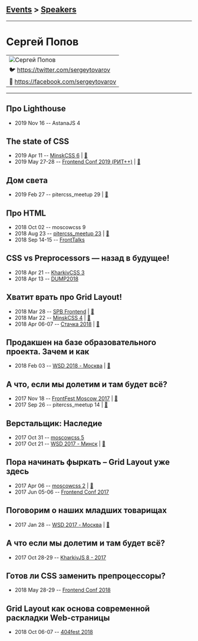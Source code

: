 ## [Events](../README.md) > [Speakers](../speakers.md)
---

# Сергей Попов

| |
| --- |
| ![Сергей Попов](https://avatars.io/twitter/sergeytovarov/large)
| :bird:  [https:&#x2F;&#x2F;twitter.com&#x2F;sergeytovarov](https://twitter.com/sergeytovarov)
| :blue_book:  [https:&#x2F;&#x2F;facebook.com&#x2F;sergeytovarov](https://facebook.com/sergeytovarov)

---
## Про Lighthouse
- 2019 Nov 16 -- AstanaJS 4    
## The state of CSS
- 2019 Apr 11 -- [MinskCSS 6](https://www.youtube.com/watch?v=gw9x2zhyxL0)  | [:notebook:](https://drive.google.com/file/d/1b890dFOQ25ae5eXc_2X8pKcW8a1IVlEC/view)  
- 2019 May 27-28 -- [Frontend Conf 2019 (РИТ++)](https://www.youtube.com/watch?v=lDGOK3Iwfnc)  | [:notebook:](https://www.dropbox.com/sh/kg71jju3yvj5jqw/AADV3v5l_S6VEiGUzEPb4ugPa/%D0%9A%D0%BE%D0%BD%D0%B3%D1%80%D0%B5%D1%81%D1%81-%D1%85%D0%BE%D0%BB%D0%BB/27.05/1.The%20state%20of%20CSS_%D0%A1%D0%B5%D1%80%D0%B3%D0%B5%D0%B9%20%D0%9F%D0%BE%D0%BF%D0%BE%D0%B2_%D0%B2%D0%B5%D1%80.3.pdf?dl=0)  
## Дом света
- 2019 Feb 27 -- pitercss_meetup 29  | [:notebook:](https://pitercss.ru/29/pres/lighthouse.pdf)  
## Про HTML
- 2018 Oct 02 -- moscowcss 9    
- 2018 Aug 23 -- [pitercss_meetup 23](https://www.youtube.com/watch?v=ZFbIcMkw8bs)  | [:notebook:](https://pitercss.ru/23/pres/about-html.pdf)  
- 2018 Sep 14-15 -- [FrontTalks](https://events.yandex.ru/lib/talks/6248/)    
## CSS vs Preprocessors — назад в будущее!
- 2018 Apr 21 -- [KharkivCSS 3](https://www.youtube.com/watch?v=jNoQGfys7Xc)    
- 2018 Apr 13 -- [DUMP2018](https://www.youtube.com/watch?v=PgeyKRHlqnM)    
## Хватит врать про Grid Layout!
- 2018 Mar 28 -- [SPB Frontend](https://youtu.be/3tPTK1eWuLI?t=1s)  | [:notebook:](https://goo.gl/cL6rax)  
- 2018 Mar 22 -- [MinskCSS 4](https://www.youtube.com/watch?v=s3a3Wm0JpdU)  | [:notebook:](https://drive.google.com/open?id=1jqnEk6OYuiYVr8r6VfBhu5gQVadKxSao)  
- 2018 Apr 06-07 -- [Стачка 2018](https://youtu.be/6ppwhIHMWr4)  | [:notebook:](http://sergeypopov.site/presentation/stop-grid-2.pdf)  
## Продакшен на базе образовательного проекта. Зачем и как
- 2018 Feb 03 -- [WSD 2018 - Москва](https://www.youtube.com/watch?v=_2fzdk7S5m0)  | [:notebook:](https://wsd.events/2018/02/03/pres/production.pdf)  
## А что, если мы долетим и там будет всё?
- 2017 Nov 18 -- [FrontFest Moscow 2017](https://youtu.be/GA8GraN1I0I)  | [:notebook:](https://speakerdeck.com/frontfest/sierghiei-popov)  
- 2017 Sep 26 -- pitercss_meetup 14  | [:notebook:](https://pitercss.ru/14/pres/css-future/)  
## Верстальщик: Наследие
- 2017 Oct 31 -- [moscowcss 5](https://www.youtube.com/watch?v=y7Aba5Nppio)    
- 2017 Oct 21 -- [WSD 2017 - Минск](https://www.youtube.com/watch?v=Z9of2cj28hY)  | [:notebook:](https://wsd.events/2017/10/21/pres/coder-legacy.pdf)  
## Пора начинать фыркать – Grid Layout уже здесь
- 2017 Apr 06 -- [moscowcss 2](https://www.youtube.com/watch?v=GdG6Mv-HDLs)  | [:notebook:](http://css.moscow/2/grid-layout.pdf)  
- 2017 Jun 05-06 -- [Frontend Conf 2017](https://www.youtube.com/watch?v=npcLYLQLPL0)    
## Поговорим о наших младших товарищах
- 2017 Jan 28 -- [WSD 2017 - Москва](https://www.youtube.com/watch?v=pN8sDT_hP2k)  | [:notebook:](https://wsd.events/2017/01/28/pres/young-fellas.pdf)  
## А что если мы долетим и там будет всё?
- 2017 Oct 28-29 -- [KharkivJS 8 - 2017](https://www.youtube.com/watch?v=DYyWpZ8XRho)    
## Готов ли CSS заменить препроцессоры?
- 2018 May 28-29 -- [Frontend Conf 2018](https://www.youtube.com/watch?v=-DvdYLWnPhc)    
## Grid Layout как основа современной раскладки Web-страницы
- 2018 Oct 06-07 -- [404fest 2018](https://www.youtube.com/watch?v=zmFW-OJbQ_0)    
